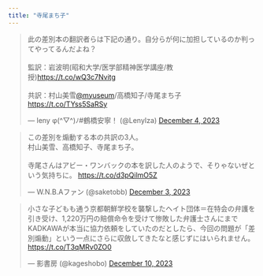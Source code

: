 ```yaml
---
title: "寺尾まち子"
---
```


<blockquote class="twitter-tweet"><p lang="ja" dir="ltr">此の差別本の翻訳者らは下記の通り。自分らが何に加担しているのか判ってやってるんだよね？<br><br>監訳：岩波明(昭和大学/医学部精神医学講座/教授)<a href="https://t.co/wQ3c7Nvitg">https://t.co/wQ3c7Nvitg</a><br><br>共訳：村山美雪<a href="https://twitter.com/myuseum?ref_src=twsrc%5Etfw">@myuseum</a>/高橋知子/寺尾まち子 <a href="https://t.co/TYss5SaRSy">https://t.co/TYss5SaRSy</a></p>&mdash; leny φ(^▽^)ﾉ#鶴橋安寧！ (@LenyIza) <a href="https://twitter.com/LenyIza/status/1731611692843364746?ref_src=twsrc%5Etfw">December 4, 2023</a></blockquote> <script async src="https://platform.twitter.com/widgets.js" charset="utf-8"></script> 

<blockquote class="twitter-tweet"><p lang="ja" dir="ltr">この差別を煽動する本の共訳の3人。<br>村山美雪、高橋知子、寺尾まち子。<br><br>寺尾さんはアビー・ワンバックの本を訳した人のようで、そりゃないぜという気持ちに。 <a href="https://t.co/d3pQilmO5Z">https://t.co/d3pQilmO5Z</a></p>&mdash; W.N.B.Aファン (@saketobb) <a href="https://twitter.com/saketobb/status/1731303691343536276?ref_src=twsrc%5Etfw">December 3, 2023</a></blockquote> <script async src="https://platform.twitter.com/widgets.js" charset="utf-8"></script> 

<blockquote class="twitter-tweet"><p lang="ja" dir="ltr">小さな子どもも通う京都朝鮮学校を襲撃したヘイト団体＝在特会の弁護を引き受け、1,220万円の賠償命令を受けて惨敗した弁護士さんにまでKADKAWAが本当に協力依頼をしていたのだとしたら、今回の問題が「差別煽動」という一点にさらに収斂してきたなと感じずにはいられません。 <a href="https://t.co/T3qMRv0ZO0">https://t.co/T3qMRv0ZO0</a></p>&mdash; 影書房 (@kageshobo) <a href="https://twitter.com/kageshobo/status/1733995869358461325?ref_src=twsrc%5Etfw">December 10, 2023</a></blockquote> <script async src="https://platform.twitter.com/widgets.js" charset="utf-8"></script> 